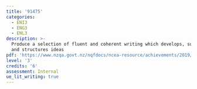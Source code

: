 ```yaml
---
title: '91475'
categories:
  - ENI3
  - ENG3
  - ENL3
description: >-
  Produce a selection of fluent and coherent writing which develops, sustains,
  and structures ideas
pdf: 'https://www.nzqa.govt.nz/nqfdocs/ncea-resource/achievements/2019/as91475.pdf'
level: '3'
credits: '6'
assessment: Internal
ue_lit_writing: true
---
```


